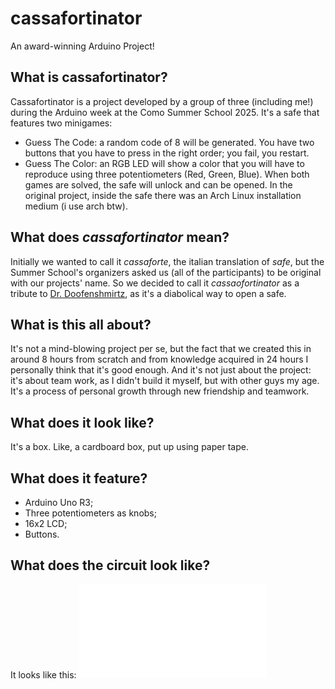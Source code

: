 # cassafortinator
An award-winning Arduino Project!


## What is cassafortinator?
Cassafortinator is a project developed by a group of three (including me!) during the Arduino week at the Como Summer School 2025. It's a safe that features two minigames: 
- Guess The Code: a random code of 8 will be generated. You have two buttons that you have to press in the right order; you fail, you restart.
- Guess The Color: an RGB LED will show a color that you will have to reproduce using three potentiometers (Red, Green, Blue).
When both games are solved, the safe will unlock and can be opened. In the original project, inside the safe there was an Arch Linux installation medium (i use arch btw).

## What does *cassafortinator* mean?
Initially we wanted to call it *cassaforte*, the italian translation of *safe*, but the Summer School's organizers asked us (all of the participants) to be original with our projects' name. So we decided to call it *cassaofortinator* as a tribute to [Dr. Doofenshmirtz](https://en.wikipedia.org/wiki/Dr._Heinz_Doofenshmirtz), as it's a diabolical way to open a safe.

## What is this all about?
It's not a mind-blowing project per se, but the fact that we created this in around 8 hours from scratch and from knowledge acquired in 24 hours I personally think that it's good enough. And it's not just about the project: it's about team work, as I didn't build it myself, but with other guys my age. It's a process of personal growth through new friendship and teamwork.

## What does it look like?
It's a box. Like, a cardboard box, put up using paper tape. 

## What does it feature?
- Arduino Uno R3;
- Three potentiometers as knobs;
- 16x2 LCD;
- Buttons.

## What does the circuit look like?
It looks like this:
![Schema](cassafortinator_schema.pdf)
